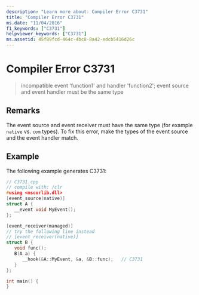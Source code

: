 ```yaml
---
description: "Learn more about: Compiler Error C3731"
title: "Compiler Error C3731"
ms.date: "11/04/2016"
f1_keywords: ["C3731"]
helpviewer_keywords: ["C3731"]
ms.assetid: 45f89fcd-464c-4bc8-8a42-edcb5416d26c
---
```

# Compiler Error C3731

> incompatible event 'function1' and handler 'function2'; event source and event handler must be the same type

## Remarks

The event source and event receiver must have the same type (for example `native` vs. `com` types). To fix this error, make the types of the event source and the event handler match.

## Example

The following example generates C3731:

```cpp
// C3731.cpp
// compile with: /clr
#using <mscorlib.dll>
[event_source(native)]
struct A {
   __event void MyEvent();
};

[event_receiver(managed)]
// try the following line instead
// [event_receiver(native)]
struct B {
   void func();
   B(A a) {
      __hook(&A::MyEvent, &a, &B::func);   // C3731
   }
};

int main() {
}
```
